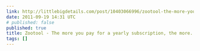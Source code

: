 ```yaml
---
link: http://littlebigdetails.com/post/10403066996/zootool-the-more-you-pay-for-a-yearly
date: 2011-09-19 14:31 UTC
# published: false
published: true
title: Zootool - The more you pay for a yearly subscription, the more...
tags: []
---
```



